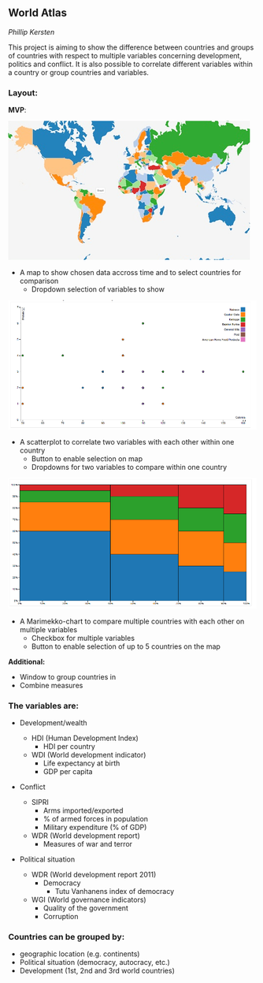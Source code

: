 ## World Atlas
*Phillip Kersten*

This project is aiming to show the difference between countries and groups of countries with respect to multiple variables concerning development, politics and conflict.
It is also possible to correlate different variables within a country or group countries and variables.

### Layout:
**MVP**:

![World-map in d3](/doc/world.png)
- A map to show chosen data accross time and to select countries for comparison
  - Dropdown selection of variables to show

![Scatterplot in d3](doc/scatter.png)
- A scatterplot to correlate two variables with each other within one country
  - Button to enable selection on map
  - Dropdowns for two variables to compare within one country

![Marimekko in d3](doc/marimekko.png)
- A Marimekko-chart to compare multiple countries with each other on multiple variables
  - Checkbox for multiple variables
  - Button to enable selection of up to 5 countries on the map

**Additional:**
- Window to group countries in
- Combine measures

### The variables are:
- Development/wealth
  - HDI (Human Development Index)
    - HDI per country
  - WDI (World development indicator)
    - Life expectancy at birth
    - GDP per capita

- Conflict
  - SIPRI
    - Arms imported/exported
    - % of armed forces in population
    - Military expenditure (% of GDP)
  - WDR (World development report)
    - Measures of war and terror

- Political situation
  - WDR (World development report 2011)
    - Democracy
      - Tutu Vanhanens index of democracy
  - WGI (World governance indicators)
    - Quality of the government
    - Corruption
### Countries can be grouped by:
- geographic location (e.g. continents)
- Political situation (democracy, autocracy, etc.)
- Development (1st, 2nd and 3rd world countries)
